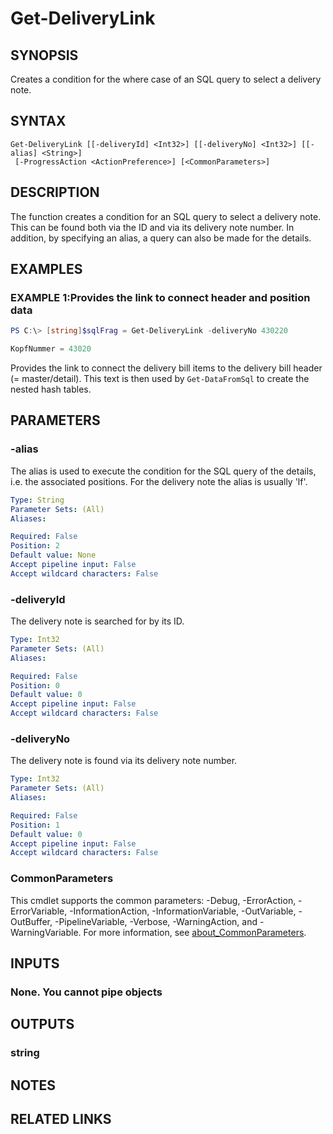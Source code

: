 ﻿---
external help file: EulandaConnect-help.xml
Module Name: EulandaConnect
online version: https://github.com/Eulanda/EulandaConnect/blob/master/docs/Get-DeliveryLink.md
schema: 2.0.0
lastMod: 2024-03-19T06:27:25
---

# Get-DeliveryLink

## SYNOPSIS
Creates a condition for the where case of an SQL query to select a delivery note.

## SYNTAX

```
Get-DeliveryLink [[-deliveryId] <Int32>] [[-deliveryNo] <Int32>] [[-alias] <String>]
 [-ProgressAction <ActionPreference>] [<CommonParameters>]
```

## DESCRIPTION
The function creates a condition for an SQL query to select a delivery note. This can be found both via the ID and via its delivery note number. In addition, by specifying an alias, a query can also be made for the details.

## EXAMPLES

### EXAMPLE 1:Provides the link to connect header and position data
```powershell
PS C:\> [string]$sqlFrag = Get-DeliveryLink -deliveryNo 430220
```

```sql
KopfNummer = 43020
```

Provides the link to connect the delivery bill items to the delivery bill header (= master/detail). This text is then used by `Get-DataFromSql` to create the nested hash tables.

## PARAMETERS

### -alias
The alias is used to execute the condition for the SQL query of the details, i.e. the associated positions. For the delivery note the alias is usually 'lf'.

```yaml
Type: String
Parameter Sets: (All)
Aliases:

Required: False
Position: 2
Default value: None
Accept pipeline input: False
Accept wildcard characters: False
```

### -deliveryId
The delivery note is searched for by its ID.

```yaml
Type: Int32
Parameter Sets: (All)
Aliases:

Required: False
Position: 0
Default value: 0
Accept pipeline input: False
Accept wildcard characters: False
```

### -deliveryNo
The delivery note is found via its delivery note number.

```yaml
Type: Int32
Parameter Sets: (All)
Aliases:

Required: False
Position: 1
Default value: 0
Accept pipeline input: False
Accept wildcard characters: False
```


### CommonParameters
This cmdlet supports the common parameters: -Debug, -ErrorAction, -ErrorVariable, -InformationAction, -InformationVariable, -OutVariable, -OutBuffer, -PipelineVariable, -Verbose, -WarningAction, and -WarningVariable. For more information, see [about_CommonParameters](http://go.microsoft.com/fwlink/?LinkID=113216).

## INPUTS

### None. You cannot pipe objects
## OUTPUTS

### string
## NOTES

## RELATED LINKS


